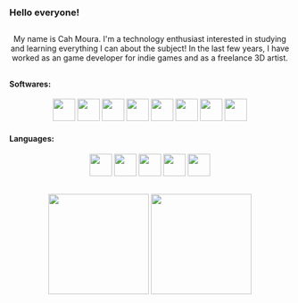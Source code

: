 ### Hello everyone!

##

<div align = "center">
<p>My name is Cah Moura. I'm a technology enthusiast interested in studying and learning everything I can about the subject!
In the last few years, I have worked as an game developer for indie games and as a freelance 3D artist.</p>
</div>

##

<div align="left" >
<h4>Softwares:</h4>
</div>

<div class="devicon-unrealengine-original" align="center" >
<img height="40" src="https://cdn.jsdelivr.net/gh/devicons/devicon/icons/aftereffects/aftereffects-original.svg" />
<img height="40" src="https://cdn.jsdelivr.net/gh/devicons/devicon/icons/premierepro/premierepro-original.svg" />
<img height="40" src="https://cdn.jsdelivr.net/gh/devicons/devicon/icons/photoshop/photoshop-line.svg" />
<img height="40" src="https://cdn.jsdelivr.net/gh/devicons/devicon/icons/illustrator/illustrator-line.svg"/>
<img height="40" src="https://cdn.jsdelivr.net/gh/devicons/devicon/icons/blender/blender-original.svg" />
<img height="40" src="https://cdn.jsdelivr.net/gh/devicons/devicon/icons/maya/maya-original.svg" />
<img height="40" src="https://cdn.jsdelivr.net/gh/devicons/devicon/icons/unity/unity-original.svg" />
<img height="40" src="https://cdn.jsdelivr.net/gh/devicons/devicon/icons/unrealengine/unrealengine-original.svg" />

</div>

<div align="left" >
<h4>Languages:</h4>
</div>

<div align="center" >
<img height="40" src="https://cdn.jsdelivr.net/gh/devicons/devicon/icons/html5/html5-original.svg" />
<img height="40" src="https://cdn.jsdelivr.net/gh/devicons/devicon/icons/css3/css3-original.svg" />
<img height="40" src="https://cdn.jsdelivr.net/gh/devicons/devicon/icons/java/java-original.svg" />
<img height="40" src="https://cdn.jsdelivr.net/gh/devicons/devicon/icons/csharp/csharp-original.svg" />
<img height="40" src="https://cdn.jsdelivr.net/gh/devicons/devicon/icons/cplusplus/cplusplus-original.svg" />
</div>

##

<div align="center">
<img height ="180cm" src="https://github-readme-stats.vercel.app/api?username=CaiqueMouraGit&show_icons=true&theme=dracula">

<img height ="180cm" src="https://github-readme-stats.vercel.app/api/top-langs/?username=caiqueMouraGit&layout=compact&theme=dracula">
</div>
